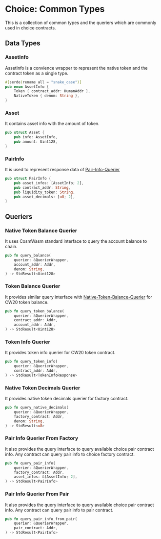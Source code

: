 # Choice: Common Types

This is a collection of common types and the queriers which are commonly used in choice contracts.

## Data Types

### AssetInfo

AssetInfo is a convience wrapper to represent the native token and the contract token as a single type.

```rust
#[serde(rename_all = "snake_case")]
pub enum AssetInfo {
    Token { contract_addr: HumanAddr },
    NativeToken { denom: String },
}
```

### Asset

It contains asset info with the amount of token. 

```rust
pub struct Asset {
    pub info: AssetInfo,
    pub amount: Uint128,
}
```

### PairInfo

It is used to represent response data of [Pair-Info-Querier](#Pair-Info-Querier)

```rust
pub struct PairInfo {
    pub asset_infos: [AssetInfo; 2],
    pub contract_addr: String,
    pub liquidity_token: String,
    pub asset_decimals: [u8; 2],
}
```

## Queriers

### Native Token Balance Querier

It uses CosmWasm standard interface to query the account balance to chain.

```rust
pub fn query_balance(
    querier: &QuerierWrapper,
    account_addr: Addr,
    denom: String,
) -> StdResult<Uint128>
```

### Token Balance Querier

It provides similar query interface with [Native-Token-Balance-Querier](Native-Token-Balance-Querier) for CW20 token balance. 

```rust
pub fn query_token_balance(
    querier: &QuerierWrapper,
    contract_addr: Addr,
    account_addr: Addr,
) -> StdResult<Uint128>
```

### Token Info Querier

It provides token info querier for CW20 token contract.

```rust
pub fn query_token_info(
    querier: &QuerierWrapper,
    contract_addr: Addr,
) -> StdResult<TokenInfoResponse>
```

### Native Token Decimals Querier

It provides native token decimals querier for factory contract.

```rust
pub fn query_native_decimals(
    querier: &QuerierWrapper,
    factory_contract: Addr,
    denom: String,
) -> StdResult<u8>
```

### Pair Info Querier From Factory

It also provides the query interface to query available choice pair contract info. Any contract can query pair info to choice factory contract.

```rust
pub fn query_pair_info(
    querier: &QuerierWrapper,
    factory_contract: Addr,
    asset_infos: &[AssetInfo; 2],
) -> StdResult<PairInfo>
```

### Pair Info Querier From Pair

It also provides the query interface to query available choice pair contract info. Any contract can query pair info to pair contract.

```rust
pub fn query_pair_info_from_pair(
    querier: &QuerierWrapper,
    pair_contract: Addr,
) -> StdResult<PairInfo>
```
